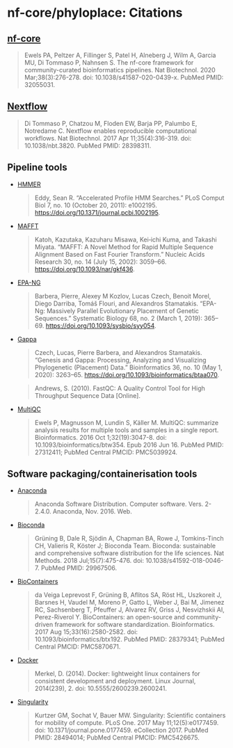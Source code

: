 # nf-core/phyloplace: Citations

## [nf-core](https://pubmed.ncbi.nlm.nih.gov/32055031/)

> Ewels PA, Peltzer A, Fillinger S, Patel H, Alneberg J, Wilm A, Garcia MU, Di Tommaso P, Nahnsen S. The nf-core framework for community-curated bioinformatics pipelines. Nat Biotechnol. 2020 Mar;38(3):276-278. doi: 10.1038/s41587-020-0439-x. PubMed PMID: 32055031.

## [Nextflow](https://pubmed.ncbi.nlm.nih.gov/28398311/)

> Di Tommaso P, Chatzou M, Floden EW, Barja PP, Palumbo E, Notredame C. Nextflow enables reproducible computational workflows. Nat Biotechnol. 2017 Apr 11;35(4):316-319. doi: 10.1038/nbt.3820. PubMed PMID: 28398311.

## Pipeline tools

- [HMMER](https://pubmed.ncbi.nlm.nih.gov/22039361/)

  > Eddy, Sean R. “Accelerated Profile HMM Searches.” PLoS Comput Biol 7, no. 10 (October 20, 2011): e1002195. https://doi.org/10.1371/journal.pcbi.1002195.

- [MAFFT](https://pubmed.ncbi.nlm.nih.gov/12136088/)

  > Katoh, Kazutaka, Kazuharu Misawa, Kei‐ichi Kuma, and Takashi Miyata. “MAFFT: A Novel Method for Rapid Multiple Sequence Alignment Based on Fast Fourier Transform.” Nucleic Acids Research 30, no. 14 (July 15, 2002): 3059–66. https://doi.org/10.1093/nar/gkf436.

- [EPA-NG](https://pubmed.ncbi.nlm.nih.gov/30165689/)

  > Barbera, Pierre, Alexey M Kozlov, Lucas Czech, Benoit Morel, Diego Darriba, Tomáš Flouri, and Alexandros Stamatakis. “EPA-Ng: Massively Parallel Evolutionary Placement of Genetic Sequences.” Systematic Biology 68, no. 2 (March 1, 2019): 365–69. https://doi.org/10.1093/sysbio/syy054.

- [Gappa](https://pubmed.ncbi.nlm.nih.gov/32016344/)

  > Czech, Lucas, Pierre Barbera, and Alexandros Stamatakis. “Genesis and Gappa: Processing, Analyzing and Visualizing Phylogenetic (Placement) Data.” Bioinformatics 36, no. 10 (May 1, 2020): 3263–65. https://doi.org/10.1093/bioinformatics/btaa070.

  > Andrews, S. (2010). FastQC: A Quality Control Tool for High Throughput Sequence Data [Online].

- [MultiQC](https://pubmed.ncbi.nlm.nih.gov/27312411/)

  > Ewels P, Magnusson M, Lundin S, Käller M. MultiQC: summarize analysis results for multiple tools and samples in a single report. Bioinformatics. 2016 Oct 1;32(19):3047-8. doi: 10.1093/bioinformatics/btw354. Epub 2016 Jun 16. PubMed PMID: 27312411; PubMed Central PMCID: PMC5039924.

## Software packaging/containerisation tools

- [Anaconda](https://anaconda.com)

  > Anaconda Software Distribution. Computer software. Vers. 2-2.4.0. Anaconda, Nov. 2016. Web.

- [Bioconda](https://pubmed.ncbi.nlm.nih.gov/29967506/)

  > Grüning B, Dale R, Sjödin A, Chapman BA, Rowe J, Tomkins-Tinch CH, Valieris R, Köster J; Bioconda Team. Bioconda: sustainable and comprehensive software distribution for the life sciences. Nat Methods. 2018 Jul;15(7):475-476. doi: 10.1038/s41592-018-0046-7. PubMed PMID: 29967506.

- [BioContainers](https://pubmed.ncbi.nlm.nih.gov/28379341/)

  > da Veiga Leprevost F, Grüning B, Aflitos SA, Röst HL, Uszkoreit J, Barsnes H, Vaudel M, Moreno P, Gatto L, Weber J, Bai M, Jimenez RC, Sachsenberg T, Pfeuffer J, Alvarez RV, Griss J, Nesvizhskii AI, Perez-Riverol Y. BioContainers: an open-source and community-driven framework for software standardization. Bioinformatics. 2017 Aug 15;33(16):2580-2582. doi: 10.1093/bioinformatics/btx192. PubMed PMID: 28379341; PubMed Central PMCID: PMC5870671.

- [Docker](https://dl.acm.org/doi/10.5555/2600239.2600241)

  > Merkel, D. (2014). Docker: lightweight linux containers for consistent development and deployment. Linux Journal, 2014(239), 2. doi: 10.5555/2600239.2600241.

- [Singularity](https://pubmed.ncbi.nlm.nih.gov/28494014/)

  > Kurtzer GM, Sochat V, Bauer MW. Singularity: Scientific containers for mobility of compute. PLoS One. 2017 May 11;12(5):e0177459. doi: 10.1371/journal.pone.0177459. eCollection 2017. PubMed PMID: 28494014; PubMed Central PMCID: PMC5426675.
